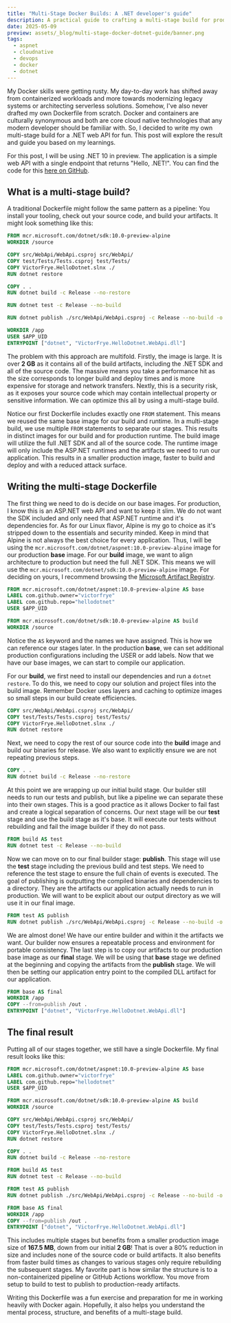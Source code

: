 ```yaml
---
title: "Multi-Stage Docker Builds: A .NET developer's guide"
description: A practical guide to crafting a multi-stage build for production-ready .NET Docker images.
date: 2025-05-09
preview: assets/_blog/multi-stage-docker-dotnet-guide/banner.png
tags:
  - aspnet
  - cloudnative
  - devops
  - docker
  - dotnet
---
```


My Docker skills were getting rusty. My day-to-day work has shifted away from containerized workloads and more towards modernizing legacy systems or architecting serverless solutions. Somehow, I've also never drafted my own Dockerfile from scratch. Docker and containers are culturally synonymous and both are core cloud native technologies that any modern developer should be familiar with. So, I decided to write my own multi-stage build for a .NET web API for fun. This post will explore the result and guide you based on my learnings.

For this post, I will be using .NET 10 in preview. The application is a simple web API with a single endpoint that returns "Hello, .NET!". You can find the code for this [here on GitHub](https://github.com/victorfrye/hellodotnet).

## What is a multi-stage build?

A traditional Dockerfile might follow the same pattern as a pipeline: You install your tooling, check out your source code, and build your artifacts. It might look something like this:

```dockerfile
FROM mcr.microsoft.com/dotnet/sdk:10.0-preview-alpine
WORKDIR /source

COPY src/WebApi/WebApi.csproj src/WebApi/
COPY test/Tests/Tests.csproj test/Tests/
COPY VictorFrye.HelloDotnet.slnx ./
RUN dotnet restore

COPY . .
RUN dotnet build -c Release --no-restore 

RUN dotnet test -c Release --no-build

RUN dotnet publish ./src/WebApi/WebApi.csproj -c Release --no-build -o /app

WORKDIR /app
USER $APP_UID
ENTRYPOINT ["dotnet", "VictorFrye.HelloDotnet.WebApi.dll"]
```

The problem with this approach are multifold. Firstly, the image is large. It is over **2 GB** as it contains all of the build artifacts, including the .NET SDK and all of the source code. The massive means you take a performance hit as the size corresponds to longer build and deploy times and is more expensive for storage and network transfers. Nextly, this is a security risk, as it exposes your source code which may contain intellectual property or sensitive information. We can optimize this all by using a multi-stage build.

Notice our first Dockerfile includes exactly one `FROM` statement. This means we reused the same base image for our build and runtime. In a multi-stage build, we use multiple `FROM` statements to separate our stages. This results in distinct images for our build and for production runtime. The build image will utilize the full .NET SDK and all of the source code. The runtime image will only include the ASP.NET runtimes and the artifacts we need to run our application. This results in a smaller production image, faster to build and deploy and with a reduced attack surface.

## Writing the multi-stage Dockerfile

The first thing we need to do is decide on our base images. For production, I know this is an ASP.NET web API and want to keep it slim. We do not want the SDK included and only need that ASP.NET runtime and it's dependencies for. As for our Linux flavor, Alpine is my go to choice as it's stripped down to the essentials and security minded. Keep in mind that Alpine is not always the best choice for every application. Thus, I will be using the `mcr.microsoft.com/dotnet/aspnet:10.0-preview-alpine` image for our production **base** image. For our **build** image, we want to align architecture to production but need the full .NET SDK. This means we will use the `mcr.microsoft.com/dotnet/sdk:10.0-preview-alpine` image. For deciding on yours, I recommend browsing the [Microsoft Artifact Registry](https://mcr.microsoft.com/).

```dockerfile
FROM mcr.microsoft.com/dotnet/aspnet:10.0-preview-alpine AS base
LABEL com.github.owner="victorfrye"
LABEL com.github.repo="hellodotnet"
USER $APP_UID

FROM mcr.microsoft.com/dotnet/sdk:10.0-preview-alpine AS build
WORKDIR /source
```

Notice the `AS` keyword and the names we have assigned. This is how we can reference our stages later. In the production **base**, we can set additional production configurations including the USER or add labels. Now that we have our base images, we can start to compile our application.

For our **build**, we first need to install our dependencies and run a `dotnet restore`. To do this, we need to copy our solution and project files into the build image. Remember Docker uses layers and caching to optimize images so small steps in our build create efficiencies.

```dockerfile
COPY src/WebApi/WebApi.csproj src/WebApi/
COPY test/Tests/Tests.csproj test/Tests/
COPY VictorFrye.HelloDotnet.slnx ./
RUN dotnet restore
```

Next, we need to copy the rest of our source code into the **build** image and build our binaries for release. We also want to explicitly ensure we are not repeating previous steps.

```dockerfile
COPY . .
RUN dotnet build -c Release --no-restore 
```

At this point we are wrapping up our initial build stage. Our builder still needs to run our tests and publish, but like a pipeline we can separate these into their own stages. This is a good practice as it allows Docker to fail fast and create a logical separation of concerns. Our next stage will be our **test** stage and use the build stage as it's base. It will execute our tests without rebuilding and fail the image builder if they do not pass.

```dockerfile
FROM build AS test
RUN dotnet test -c Release --no-build
```

Now we can move on to our final builder stage: **publish**. This stage will use the **test** stage including the previous build and test steps.  We need to reference the test stage to ensure the full chain of events is executed. The goal of publishing is outputting the compiled binaries and dependencies to a directory. They are the artifacts our application actually needs to run in production. We will want to be explicit about our output directory as we will use it in our final image.

```dockerfile
FROM test AS publish
RUN dotnet publish ./src/WebApi/WebApi.csproj -c Release --no-build -o /out
```

We are almost done! We have our entire builder and within it the artifacts we want. Our builder now ensures a repeatable process and environment for portable consistency. The last step is to copy our artifacts to our production base image as our **final** stage. We will be using that **base** stage we defined at the beginning and copying the artifacts from the **publish** stage. We will then be setting our application entry point to the compiled DLL artifact for our application.

```dockerfile
FROM base AS final
WORKDIR /app
COPY --from=publish /out .
ENTRYPOINT ["dotnet", "VictorFrye.HelloDotnet.WebApi.dll"]
```

## The final result

Putting all of our stages together, we still have a single Dockerfile. My final result looks like this:

```dockerfile
FROM mcr.microsoft.com/dotnet/aspnet:10.0-preview-alpine AS base
LABEL com.github.owner="victorfrye"
LABEL com.github.repo="hellodotnet"
USER $APP_UID

FROM mcr.microsoft.com/dotnet/sdk:10.0-preview-alpine AS build
WORKDIR /source

COPY src/WebApi/WebApi.csproj src/WebApi/
COPY test/Tests/Tests.csproj test/Tests/
COPY VictorFrye.HelloDotnet.slnx ./
RUN dotnet restore

COPY . .
RUN dotnet build -c Release --no-restore 

FROM build AS test
RUN dotnet test -c Release --no-build

FROM test AS publish
RUN dotnet publish ./src/WebApi/WebApi.csproj -c Release --no-build -o /out

FROM base AS final
WORKDIR /app
COPY --from=publish /out .
ENTRYPOINT ["dotnet", "VictorFrye.HelloDotnet.WebApi.dll"]
```

This includes multiple stages but benefits from a smaller production image size of **167.5 MB**, down from our initial **2 GB**! That is over a 80% reduction in size and includes none of the source code or build artifacts. It also benefits from faster build times as changes to various stages only require rebuilding the subsequent stages. My favorite part is how similar the structure is to a non-containerized pipeline or GitHub Actions workflow. You move from setup to build to test to publish to production-ready artifacts.

Writing this Dockerfile was a fun exercise and preparation for me in working heavily with Docker again. Hopefully, it also helps you understand the mental process, structure, and benefits of a multi-stage build.

